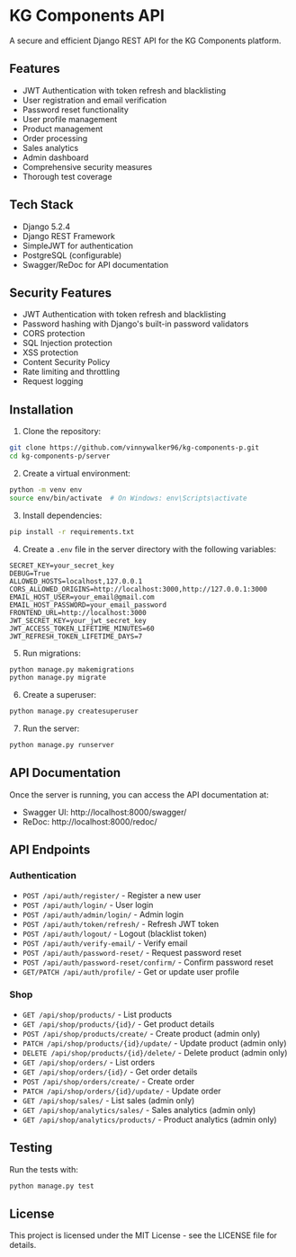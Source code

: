 # KG Components API

A secure and efficient Django REST API for the KG Components platform.

## Features

- JWT Authentication with token refresh and blacklisting
- User registration and email verification
- Password reset functionality
- User profile management
- Product management
- Order processing
- Sales analytics
- Admin dashboard
- Comprehensive security measures
- Thorough test coverage

## Tech Stack

- Django 5.2.4
- Django REST Framework
- SimpleJWT for authentication
- PostgreSQL (configurable)
- Swagger/ReDoc for API documentation

## Security Features

- JWT Authentication with token refresh and blacklisting
- Password hashing with Django's built-in password validators
- CORS protection
- SQL Injection protection
- XSS protection
- Content Security Policy
- Rate limiting and throttling
- Request logging

## Installation

1. Clone the repository:
```bash
git clone https://github.com/vinnywalker96/kg-components-p.git
cd kg-components-p/server
```

2. Create a virtual environment:
```bash
python -m venv env
source env/bin/activate  # On Windows: env\Scripts\activate
```

3. Install dependencies:
```bash
pip install -r requirements.txt
```

4. Create a `.env` file in the server directory with the following variables:
```
SECRET_KEY=your_secret_key
DEBUG=True
ALLOWED_HOSTS=localhost,127.0.0.1
CORS_ALLOWED_ORIGINS=http://localhost:3000,http://127.0.0.1:3000
EMAIL_HOST_USER=your_email@gmail.com
EMAIL_HOST_PASSWORD=your_email_password
FRONTEND_URL=http://localhost:3000
JWT_SECRET_KEY=your_jwt_secret_key
JWT_ACCESS_TOKEN_LIFETIME_MINUTES=60
JWT_REFRESH_TOKEN_LIFETIME_DAYS=7
```

5. Run migrations:
```bash
python manage.py makemigrations
python manage.py migrate
```

6. Create a superuser:
```bash
python manage.py createsuperuser
```

7. Run the server:
```bash
python manage.py runserver
```

## API Documentation

Once the server is running, you can access the API documentation at:

- Swagger UI: http://localhost:8000/swagger/
- ReDoc: http://localhost:8000/redoc/

## API Endpoints

### Authentication

- `POST /api/auth/register/` - Register a new user
- `POST /api/auth/login/` - User login
- `POST /api/auth/admin/login/` - Admin login
- `POST /api/auth/token/refresh/` - Refresh JWT token
- `POST /api/auth/logout/` - Logout (blacklist token)
- `POST /api/auth/verify-email/` - Verify email
- `POST /api/auth/password-reset/` - Request password reset
- `POST /api/auth/password-reset/confirm/` - Confirm password reset
- `GET/PATCH /api/auth/profile/` - Get or update user profile

### Shop

- `GET /api/shop/products/` - List products
- `GET /api/shop/products/{id}/` - Get product details
- `POST /api/shop/products/create/` - Create product (admin only)
- `PATCH /api/shop/products/{id}/update/` - Update product (admin only)
- `DELETE /api/shop/products/{id}/delete/` - Delete product (admin only)
- `GET /api/shop/orders/` - List orders
- `GET /api/shop/orders/{id}/` - Get order details
- `POST /api/shop/orders/create/` - Create order
- `PATCH /api/shop/orders/{id}/update/` - Update order
- `GET /api/shop/sales/` - List sales (admin only)
- `GET /api/shop/analytics/sales/` - Sales analytics (admin only)
- `GET /api/shop/analytics/products/` - Product analytics (admin only)

## Testing

Run the tests with:

```bash
python manage.py test
```

## License

This project is licensed under the MIT License - see the LICENSE file for details.

